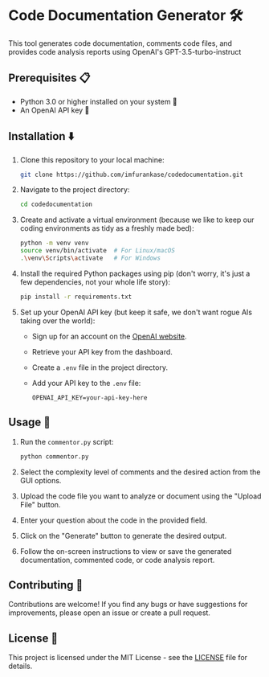 # Code Documentation Generator 🛠️

This tool generates code documentation, comments code files, and provides code analysis reports using OpenAI's GPT-3.5-turbo-instruct

## Prerequisites 📋

- Python 3.0 or higher installed on your system 🐍
- An OpenAI API key 🔑

## Installation ⬇️

1. Clone this repository to your local machine:

    ```bash
    git clone https://github.com/imfurankase/codedocumentation.git
    ```

2. Navigate to the project directory:

    ```bash
    cd codedocumentation
    ```

3. Create and activate a virtual environment (because we like to keep our coding environments as tidy as a freshly made bed):

    ```bash
    python -m venv venv
    source venv/bin/activate  # For Linux/macOS
    .\venv\Scripts\activate   # For Windows
    ```

4. Install the required Python packages using pip (don't worry, it's just a few dependencies, not your whole life story):

    ```bash
    pip install -r requirements.txt
    ```

5. Set up your OpenAI API key (but keep it safe, we don't want rogue AIs taking over the world):

    - Sign up for an account on the [OpenAI website](https://openai.com).
    - Retrieve your API key from the dashboard.
    - Create a `.env` file in the project directory.
    - Add your API key to the `.env` file:

        ```plaintext
        OPENAI_API_KEY=your-api-key-here
        ```

## Usage 🚀

1. Run the `commentor.py` script:

    ```bash
    python commentor.py
    ```

2. Select the complexity level of comments and the desired action from the GUI options.

3. Upload the code file you want to analyze or document using the "Upload File" button.

4. Enter your question about the code in the provided field.

5. Click on the "Generate" button to generate the desired output.

6. Follow the on-screen instructions to view or save the generated documentation, commented code, or code analysis report.

## Contributing 🤝

Contributions are welcome! If you find any bugs or have suggestions for improvements, please open an issue or create a pull request.

## License 📝

This project is licensed under the MIT License - see the [LICENSE](LICENSE) file for details.

